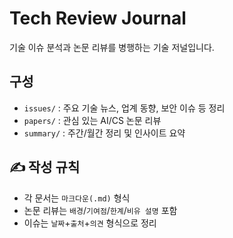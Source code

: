 # Tech Review Journal

기술 이슈 분석과 논문 리뷰를 병행하는 기술 저널입니다.

## 구성
- `issues/` : 주요 기술 뉴스, 업계 동향, 보안 이슈 등 정리
- `papers/` : 관심 있는 AI/CS 논문 리뷰
- `summary/` : 주간/월간 정리 및 인사이트 요약

## ✍️ 작성 규칙
- 각 문서는 `마크다운(.md)` 형식
- 논문 리뷰는 `배경`/`기여점`/`한계`/`비유 설명` 포함
- 이슈는 `날짜`+`출처`+`의견` 형식으로 정리
